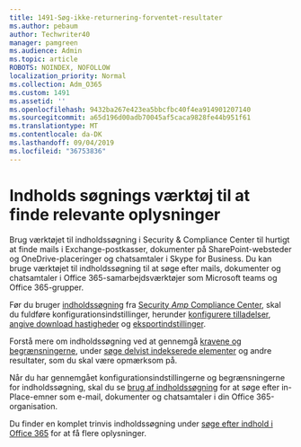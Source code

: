 ```yaml
---
title: 1491-Søg-ikke-returnering-forventet-resultater
ms.author: pebaum
author: Techwriter40
manager: pamgreen
ms.audience: Admin
ms.topic: article
ROBOTS: NOINDEX, NOFOLLOW
localization_priority: Normal
ms.collection: Adm_O365
ms.custom: 1491
ms.assetid: ''
ms.openlocfilehash: 9432ba267e423ea5bbcfbc40f4ea914901207140
ms.sourcegitcommit: a65d196d00adb70045af5caca9828fe44b951f61
ms.translationtype: MT
ms.contentlocale: da-DK
ms.lasthandoff: 09/04/2019
ms.locfileid: "36753836"
---
```

# <a name="content-search-tool-to-find-relevant-info"></a>Indholds søgnings værktøj til at finde relevante oplysninger

Brug værktøjet til indholdssøgning i Security & Compliance Center til hurtigt at finde mails i Exchange-postkasser, dokumenter på SharePoint-websteder og OneDrive-placeringer og chatsamtaler i Skype for Business. Du kan bruge værktøjet til indholdssøgning til at søge efter mails, dokumenter og chatsamtaler i Office 365-samarbejdsværktøjer som Microsoft teams og Office 365-grupper.


Før du bruger [indholdssøgning](https://sip.protection.office.com/contentsearchbeta?ContentOnly=1) fra [Security _Amp_ Compliance Center](https://sip.protection.office.com/homepage), skal du fuldføre konfigurationsindstillinger, herunder [konfigurere tilladelser](https://docs.microsoft.com/office365/securitycompliance/permissions-filtering-for-content-search), [angive download hastigheder](https://docs.microsoft.com/office365/securitycompliance/increase-download-speeds-when-exporting-ediscovery-results) og [eksportindstillinger](https://docs.microsoft.com/office365/securitycompliance/disable-reports-when-you-export-content-search-results).

Forstå mere om indholdssøgning ved at gennemgå [kravene og begrænsningerne](https://docs.microsoft.com/office365/securitycompliance/limits-for-content-search), under [søge delvist indekserede elementer](https://docs.microsoft.com/office365/securitycompliance/investigating-partially-indexed-items-in-ediscovery) og andre resultater, som du skal være opmærksom på.

Når du har gennemgået konfigurationsindstillingerne og begrænsningerne for indholdssøgning, skal du se [brug af indholdssøgning</a> for at søge efter in-Place-emner som e-mail, dokumenter og chatsamtaler i din Office 365-organisation](https://docs.microsoft.com/office365/securitycompliance/content-search).

Du finder en komplet trinvis indholdssøgning under [søge efter indhold i Office 365](https://docs.microsoft.com/office365/securitycompliance/search-for-content) for at få flere oplysninger.
